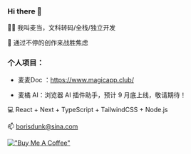 ### Hi there 👋

👨‍💻 我叫麦当，文科转码/全栈/独立开发

🍔 通过不停的创作来战胜焦虑

### 个人项目：

- 麦麦Doc ：https://www.magicapp.club/

- 麦橘 AI：浏览器 AI 插件助手，预计 9 月底上线，敬请期待！

💻 React + Next + TypeScript + TailwindCSS + Node.js

📫 borisdunk@sina.com

[!["Buy Me A Coffee"](https://www.buymeacoffee.com/assets/img/custom_images/orange_img.png)](https://www.buymeacoffee.com/maidangzhu)
